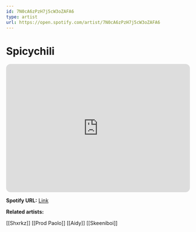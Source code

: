 ```yaml
---
id: 7N0cA6zPzH7j5cW3oZAFA6
type: artist
url: https://open.spotify.com/artist/7N0cA6zPzH7j5cW3oZAFA6
---
```

# Spicychili

<iframe style="border-radius:12px" src="https://open.spotify.com/embed/artist/7N0cA6zPzH7j5cW3oZAFA6" width="100%" height="352" frameBorder="0" allowfullscreen="" allow="autoplay; clipboard-write; encrypted-media; fullscreen; picture-in-picture" loading="lazy"></iframe>

**Spotify URL:** [Link](https://open.spotify.com/artist/7N0cA6zPzH7j5cW3oZAFA6)

**Related artists:**

[[Shxrkz]]
[[Prod Paolo]]
[[Aidy]]
[[Skeeniboi]]
